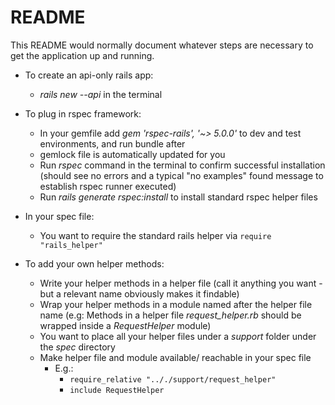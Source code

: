 # README

This README would normally document whatever steps are necessary to get the
application up and running.

* To create an api-only rails app:
  - *rails new <app-name> --api* in the terminal
  
  
* To plug in rspec framework:
  - In your gemfile add *gem 'rspec-rails', '~> 5.0.0'* to dev and test environments, and run bundle after
  - gemlock file is automatically updated for you
  - Run *rspec* command in the terminal to confirm successful installation (should see no errors and a typical "no examples" found message to establish rspec runner executed)
  - Run *rails generate rspec:install* to install standard rspec helper files 
  

* In your spec file:
  - You want to require the standard rails helper via `require "rails_helper"`


* To add your own helper methods:
  - Write your helper methods in a helper file (call it anything you want - but a relevant name obviously makes it findable)
  - Wrap your helper methods in a module named after the helper file name (e.g: Methods in a helper file *request_helper.rb* should be wrapped inside a *RequestHelper* module)
  - You want to place all your helper files under a *support* folder under the *spec* directory 
  - Make helper file and module available/ reachable in your spec file
    - E.g.: 
      - `require_relative ".././support/request_helper"`
      - `include RequestHelper`
